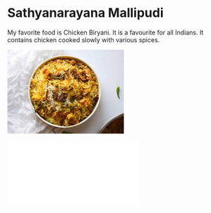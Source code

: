# Sathyanarayana Mallipudi

My favorite food is Chicken Biryani. It is a favourite for all Indians.
It contains chicken cooked slowly with various spices.

![Favourite Dish](Biryani.jpg)

![Link to my Favourite Dish](MyDish.md)